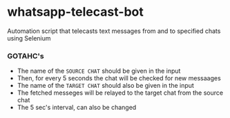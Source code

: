 # whatsapp-telecast-bot
Automation script that telecasts text messages from and to specified chats using Selenium

### GOTAHC's
- The name of the `SOURCE CHAT` should be given in the input
- Then, for every 5 seconds the chat will be checked for new messaages
- The name of the `TARGET CHAT` should also be given in the input
- The fetched messeges will be relayed to the target chat from the source chat
- The 5 sec's interval, can also be changed
